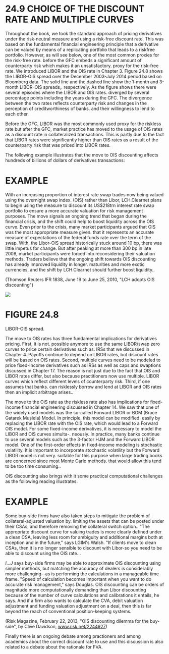 # 24.9 CHOICE OF THE DISCOUNT RATE AND MULTIPLE CURVES  

Throughout the book, we took the standard approach of pricing derivatives under the risk-neutral measure and using a risk-free discount rate. This was based on the fundamental financial engineering principle that a derivative can be valued by means of a replicating portfolio that leads to a riskfree portfolio. However, as will see below, one of the most common proxies for the risk-free rate. before the GFC embeds a significant amount of counterparty risk which makes it an unsatisfactory. proxy for the risk-free rate. We introduced LIBOR and the OIS rate in Chapter 3. Figure 24.8 shows the LIBOR-OIS spread over the December 2003-July 2014 period based on Bloomberg data. The solid line and the dashed line show the 1-month and 3-month LIBOR-OIS spreads,. respectively. As the figure shows there were several episodes where the LIBOR and OIS rates. diverged by several percentage points including the years during the GFC. The divergence between the two rates reflects counterparty risk and changes in the perception of creditworthiness of banks. and their willingness to lend to each other.  

Before the GFC, LIBOR was the most commonly used proxy for the riskless rate but after the GFC, market practice has moved to the usage of OIS rates as a discount rate in collateralized transactions. This is partly due to the fact that LIBOR rates were significantly higher than OIS rates as a result of the counterparty risk that was priced into LIBOR rates.  

The following example illustrates that the move to OIS discounting affects hundreds of billions of dollars of derivatives transactions:  

# EXAMPLE  

With an increasing proportion of interest rate swap trades now being valued using the overnight swap index. (OIS) rather than Libor, LCH.Clearnet plans to begin using the measure to discount its US\$218trn interest rate swap portfolio to ensure a more accurate valuation for risk management purposes. The move signals an ongoing trend that began during the financial crisis, and the shift could help to boost liquidity across the OIS curve. Even prior to the crisis, many market participants argued that OIS was the most appropriate measure given. that it represents an accurate measure of expectations of the federal funds rate over the term of the swap. With. the Libor-OIS spread historically stuck around 10 bp, there was little impetus for change. But after peaking at more than 300 bp in late 2008, market participants were forced into reconsidering their valuation methods. Traders believe that the ongoing shift towards OIS discounting has already improved liquidity in longer. maturities and more exotic currencies, and the shift by LCH.Clearnet should further boost liquidity..  

(Thomson Reuters IFR 1838, June 19 to June 25, 2010, "LCH adopts OIS discounting")  

![](250888d8f586a09f9415abd0d15ab69c7c96be1a36a073cf2a0e8410f0dc973c.jpg)  

# FIGURE 24.8  

LIBOR-OIS spread.  

The move to OIS rates has three fundamental implications for derivatives pricing. First, it is not. possible anymore to use the same LIBOR/swap zero curves to price certain derivatives such as. IRSs that we discussed in Chapter 4. Payoffs continue to depend on LIBOR rates, but discount rates will be based on OIS rates. Second, multiple curves need to be modeled to price fixed-income derivatives such as IRSs as well as caps and swaptions discussed in Chapter 17. The reason is not just due to the fact that OIS and LIBOR rates differ, but also because practitioners now use multiple. LIBOR curves which reflect different levels of counterparty risk. Third, if one assumes that banks. can risklessly borrow and lend at LIBOR and OIS rates then an implicit arbitrage arises..  

The move to the OiS rate as the riskless rate also has implications for fixed-income financial engineering discussed in Chapter 14. We saw that one of the widely used models was the so-called Forward LIBOR or BGM (Brace Gatarek Musiela) Model. In principle, this model can be modified. easily by replacing the LIBOR rate with the OIS rate, which would lead to a Forward OIS model. For some fixed-income derivatives, it is necessary to model the LIBOR and OIS curves simulta-. neously. In practice, many banks continue to use several models such as the 3-factor HJM and the Forward LIBOR model. One of the first-order effects in fixed-income modeling is stochastic volatility. It is important to incorporate stochastic volatility but the Forward LIBOR model is not very. suitable for this purpose when large trading books are concerned since most Monte Carlo methods. that would allow this tend to be too time consuming..  

OIS discounting also brings with it some practical computational challenges as the following reading illustrates.  

# EXAMPLE  

Some buy-side firms have also taken steps to mitigate the problem of collateral-adjusted valuation by. limiting the assets that can be posted under their CSAs, and therefore removing the collateral switch option.. "The appropriate discount curve for valuing trades is more clearly defined under a clean CSA, leaving less room for ambiguity and additional margins both at inception and in the future," says LGIM's Walsh. "If clients move to clean CSAs, then it is no longer sensible to discount with Libor-so you need to be able to discount using the OIS rate...  

$I...J$ says buy-side firms may be able to approximate OIS discounting using simpler methods, but matching the accuracy of dealers is considerably more challenging--as is performing the calculations in a manageable time frame. "Speed of calculation becomes important when you want to do accurate risk management," says Douglas. OIS discounting can be orders of magnitude more computationally demanding than Libor discounting because of the number of curve calculations and calibrations it entails, he says. And if a firm also wants to calculate the CVA, debit valuation adjustment and funding valuation adjustment on a deal, then this is far beyond the reach of conventional position-keeping systems.  

(Risk Magazine, February 22, 2013, "OIS discounting dilemma for the buy-side", by Clive Davidson, www.risk.net/2244927)  

Finally there is an ongoing debate among practioners and among academics about the correct discount rate to use and this discussion is also related to a debate about the rationale for FVA.  
